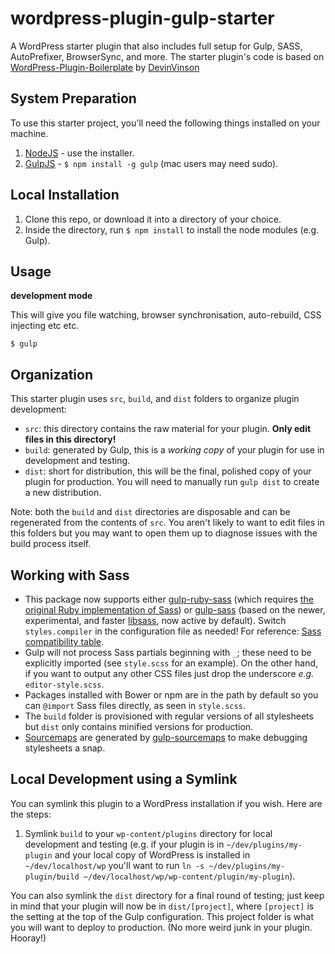 wordpress-plugin-gulp-starter
=============================

A WordPress starter plugin that also includes full setup for Gulp, SASS, AutoPrefixer, BrowserSync, and more.
The starter plugin's code is based on [WordPress-Plugin-Boilerplate](https://github.com/DevinVinson/WordPress-Plugin-Boilerplate) by [DevinVinson](https://github.com/DevinVinson)

## System Preparation

To use this starter project, you'll need the following things installed on your machine.

1. [NodeJS](http://nodejs.org) - use the installer.
3. [GulpJS](https://github.com/gulpjs/gulp) - `$ npm install -g gulp` (mac users may need sudo).

## Local Installation

1. Clone this repo, or download it into a directory of your choice.
2. Inside the directory, run `$ npm install` to install the node modules (e.g. Gulp).

## Usage

**development mode**

This will give you file watching, browser synchronisation, auto-rebuild, CSS injecting etc etc.

    $ gulp

## Organization

This starter plugin uses `src`, `build`, and `dist` folders to organize plugin development:

* `src`: this directory contains the raw material for your plugin. **Only edit files in this directory!**
* `build`: generated by Gulp, this is a *working copy* of your plugin for use in development and testing.
* `dist`: short for distribution, this will be the final, polished copy of your plugin for production. You will need to manually run `gulp dist` to create a new distribution.

Note: both the `build` and `dist` directories are disposable and can be regenerated from the contents of `src`. You aren't likely to want to edit files in this folders but you may want to open them up to diagnose issues with the build process itself.

## Working with Sass

* This package now supports either [gulp-ruby-sass](https://github.com/sindresorhus/gulp-ruby-sass/) (which requires [the original Ruby implementation of Sass](https://github.com/sass/sass)) or [gulp-sass](https://www.npmjs.org/package/gulp-sass) (based on the newer, experimental, and faster [libsass](https://github.com/sass/libsass), now active by default). Switch `styles.compiler` in the configuration file as needed! For reference: [Sass compatibility table](https://sass-compatibility.github.io/).
* Gulp will not process Sass partials beginning with `_`; these need to be explicitly imported (see `style.scss` for an example). On the other hand, if you want to output any other CSS files just drop the underscore *e.g.* `editor-style.scss`.
* Packages installed with Bower or npm are in the path by default so you can `@import` Sass files directly, as seen in `style.scss`.
* The `build` folder is provisioned with regular versions of all stylesheets but `dist` only contains minified versions for production.
* [Sourcemaps](http://www.html5rocks.com/en/tutorials/developertools/sourcemaps/?redirect_from_locale=tw) are generated by [gulp-sourcemaps](https://github.com/floridoo/gulp-sourcemaps) to make debugging stylesheets a snap.

## Local Development using a Symlink

You can symlink this plugin to a WordPress installation if you wish. Here are the steps:

1. Symlink `build` to your `wp-content/plugins` directory for local development and testing (e.g. if your plugin is in `~/dev/plugins/my-plugin` and your local copy of WordPress is installed in `~/dev/localhost/wp` you'll want to run `ln -s ~/dev/plugins/my-plugin/build ~/dev/localhost/wp/wp-content/plugin/my-plugin`).

You can also symlink the `dist` directory for a final round of testing; just keep in mind that your plugin will now be in `dist/[project]`, where `[project]` is the setting at the top of the Gulp configuration. This project folder is what you will want to deploy to production. (No more weird junk in your plugin. Hooray!)
